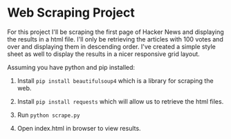 # Web Scraping Project

For this project I'll be scraping the first page of Hacker News and displaying the results in a html file. I'll only be retrieving the articles with 100 votes and over and displaying them in descending order. I've created a simple style sheet as well to display the results in a nicer responsive grid layout.

Assuming you have python and pip installed:

1. Install `pip install beautifulsoup4` which is a library for scraping the web.

2. Install `pip install requests` which will allow us to retrieve the html files.

3. Run `python scrape.py`

4. Open index.html in browser to view results.

